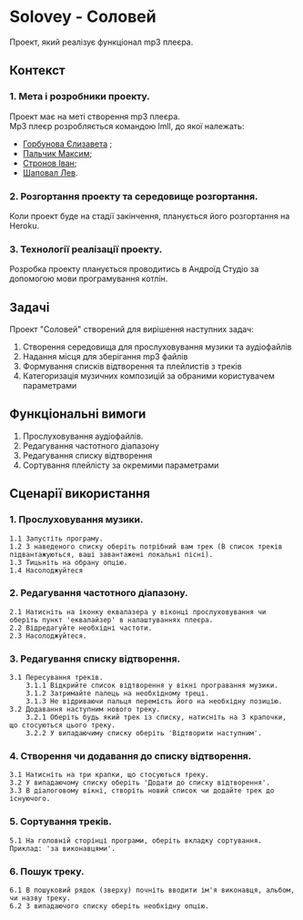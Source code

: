 # Solovey - Соловей
Проект, який реалізує функціонал mp3 плеєра.
## Контекст
### 1.  Мета і розробники проекту.
Проект має на меті створення mp3 плеєра.  
Mp3 плеєр розробляється командою lmll, до якої належать:
- [Горбунова Єлизавета](https://github.com/lizardlynx) ;
- [Пальчик Максим](https://github.com/La7rodectus);
- [Стронов Іван](https://github.com/Miroso02);
- [Шаповал Лев](https://github.com/Leohostname).  
### 2. Розгортання проекту та середовище розгортання.  
Коли проект буде на стадії закінчення, планується його розгортання на Heroku. 
### 3. Технології реалізації проекту.  
Розробка проекту планується проводитись в Андроїд Студіо за допомогою мови програмування котлін.

## Задачі
Проект "Соловей" створений для вирішення наступних задач:
1. Створення середовища для прослуховування музики та аудіофайлів
2. Надання місця для зберігання mp3 файлів
3. Формування списків відтворення та плейлистів з треків
4. Категоризація музичних композицій за обраними користувачем параметрами
## Функціональні вимоги
1. Прослуховування аудіофайлів.
2. Редагування частотного діапазону
3. Редагування списку відтворення 
4. Сортування плейлісту за окремими параметрами
## Сценарії використання
### 1. Прослуховування музики.
    1.1 Запустіть програму.
    1.2 З наведеного списку оберіть потрібний вам трек (В список треків підвантажуються, ваші завантажені локальні пісні).
    1.3 Тицьніть на обрану опцію.
    1.4 Насолоджуйтеся
### 2. Редагування частотного діапазону.
    2.1 Натисніть на іконку еквалазера у віконці прослуховування чи оберіть пункт 'еквалайзер' в налаштуваннях плеєра.
    2.2 Відредагуйте необхідні частоти.
    2.3 Насолоджуйтеся.
### 3. Редагування списку відтворення.
    3.1 Пересування треків.
        3.1.1 Відкрийте список відтворення у вікні програвання музики.
        3.1.2 Затримайте палець на необхідному треці.
        3.1.3 Не відриваючи пальця перемість його на необхідну позицію.
    3.2 Додавання наступним нового треку.
        3.2.1 Оберіть будь який трек із списку, натисніть на 3 крапочки, що стосуються цього треку.
        3.2.2 У випадаючиму списку оберіть 'Відтворити наступним'.
### 4. Створення чи додавання до списку відтворення.
    3.1 Натисніть на три крапки, що стосуються треку.
    3.2 У випадаючому списку оберіть 'Додати до списку відтворення'.
    3.3 В діалоговому вікні, створіть новий список чи додайте трек до існуючого.
### 5. Сортування треків.
    5.1 На головній сторінці програми, оберіть вкладку сортування. Приклад: 'за виконавцями'.
### 6. Пошук треку.
    6.1 В пошуковий рядок (зверху) почніть вводити ім'я виконавця, альбом, чи назву треку.
    6.2 З випадаючого списку оберіть необхідну опцію.
